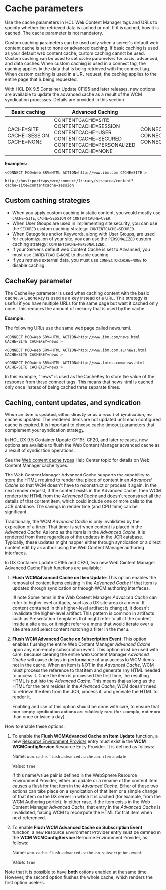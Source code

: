 # Cache parameters

Use the cache parameters in HCL Web Content Manager tags and URLs to specify whether the retrieved data is cached or not. If it is cached, how it is cached. The cache parameter is not mandatory.

Custom caching parameters can be used only when a server's default web content cache is set to none or advanced caching. If basic caching is used as your default web content cache, custom caching cannot be used. Custom caching can be used to set cache parameters for basic, advanced, and data caches. When custom caching is used in a connect tag, the caching applies to the data that is being retrieved with the connect tag. When custom caching is used in a URL request, the caching applies to the entire page that is being requested.

With HCL DX 9.5 Container Update CF195 and later releases, new options are available to update the advanced cache as a result of the WCM syndication processes. Details are provided in this section.

|Basic caching|Advanced Caching|Data caching|
|-------------|----------------|------------|
|CACHE=SITE<br>CACHE=SESSION<br>CACHE=NONE|CONTENTCACHE=SITE<br>CONTENTCACHE=SESSION<br>CONTENTCACHE=USER<br>CONTENTCACHE=SECURED<br>CONTENTCACHE=PERSONALIZED<br>CONTENTCACHE=NONE|CONNECTORCACHE=SITE<br>CONNECTORCACHE=SESSION<br>CONNECTORCACHE=NONE|

**Examples:**

```
<CONNECT MOD=Web SRV=HTML ACTION=http://www.ibm.com CACHE=SITE >
```

```
http://host:port/wps/wcm/connect/library/sitearea/content?cache=site&contentcache=session
```

## Custom caching strategies

-   When you apply custom caching to static content, you would mostly use `CACHE=SITE`, `CACHE=SESSION` or `CONTENTCACHE=USER`.
-   When User Groups are used in implementing site security, you can use the `SECURED` custom caching strategy: `CONTENTCACHE=SECURED`.
-   When Categories and/or Keywords, along with User Groups, are used for customization of your site, you can use the `PERSONALIZED` custom caching strategy: `CONTENTCACHE=PERSONALIZED`.
-   If your Server's default web Content Cache is set to Advanced, you must use `CONTENTCACHE=NONE` to disable caching.
-   If you retrieve external data, you must use `CONNECTORCACHE=NONE` to disable caching.

## CacheKey parameter

The CacheKey parameter is used when caching content with the basic cache. A CacheKey is used as a key instead of a URL. This strategy is useful if you have multiple URLs for the same page but want it cached only once. This reduces the amount of memory that is used by the cache.

**Example:**

The following URLs use the same web page called news.html.

```
<CONNECT MOD=Web SRV=HTML ACTION=http://www.ibm.com/news.html 
CACHE=SITE CACHEKEY=news >

<CONNECT MOD=Web SRV=HTML ACTION=http://www.ibm.com.au/news.html 
CACHE=SITE CACHEKEY=news >

<CONNECT MOD=Web SRV=HTML ACTION=http://www.lotus.com/news.html 
CACHE=SITE CACHEKEY=news >
```

In this example, "news" is used as the CacheKey to store the value of the response from these connect tags. This means that news.html is cached only once instead of being cached three separate times.

## Caching, content updates, and syndication

When an item is updated, either directly or as a result of syndication, no cache is updated. The rendered items are not updated until each configured cache is expired. It is important to choose cache timeout parameters that complement your syndication strategy.

In HCL DX 9.5 Container Update CF195, CF20, and later releases, new options are available to flush the Web Content Manager advanced cache as a result of syndication operations.

See the [Web content cache types](../cfg_webcontent_delivery_env/caching_options/wcm_config_delivery_caching_types.md) Help Center topic for details on Web Content Manager cache types.

The Web Content Manager Advanced Cache supports the capability to store the HTML required to render that piece of content in an *Advanced Cache* so that WCM doesn't have to reconstruct or process it again. In the next render request, if the content exists in the Advanced Cache, then WCM renders the HTML from the *Advanced Cache* and doesn't reconstruct all the details of that content item, which could include one or more calls to the JCR database. The savings in render time \(and CPU time\) can be significant.

Traditionally, the WCM *Advanced Cache* is only invalidated by the expiration of a timer. That timer is set when content is placed in the *Advanced Cache*. As long as the item is in the *Advanced Cache*, it is rendered from there regardless of the updates in the JCR database. Typically, these updates might happen either through syndication or a direct content edit by an author using the Web Content Manager authoring interfaces.

In DX Container Update CF195 and CF20, two new Web Content Manager Advanced Cache Flush functions are available:

1.  **Flush WCMAdvanced Cache on Item Update**: This option enables the removal of content items existing in the *Advanced Cache* if that item is updated through syndication or through WCM authoring interfaces.

    !!! note
        Some items in the Web Content Manager *Advanced Cache* can refer to higher level artifacts, such as a DX site area or a menu. If content contained in this higher-level artifact is changed, it doesn't invalidate the higher-level artifact. This pattern is common in artifacts such as Presentation Templates that might refer to all of the content inside a site area, or it might refer to a menu that would iterate over a site area and select content matching a filter in the menu.

2.  **Flush WCM Advanced Cache on Subscription Event**: This option enables flushing the entire Web Content Manager *Advanced Cache* upon any non-empty subscription event. This option must be used with care, because clearing the entire Web Content Manager *Advanced Cache* will cause delays in performance of any access to WCM items not in the cache. When an item is NOT in the *Advanced Cache*, WCM must process the reference to that item and generate any HTML needed to access it. Once the item is processed the first time, the resulting HTML is put into the *Advanced Cache*. This means that as long as the HTML for the item resides in the *Advanced Cache*, WCM doesn't need to retrieve the item from the JCR, process it, and generate the HTML to render it.

    Enabling and use of this option should be done with care, to ensure that non-empty syndication actions are relatively rare \(for example, not more than once or twice a day\).


How to enable these options:

1.  To enable the **Flush WCMAdvanced Cache on Item Update** function, a new [Resource Environment Provider](../../../extend_dx/development_tools/dxclient/dxclient_artifact_types/resourceenvironments.md) entry must exist in the **WCM WCMConfigService** Resource Entry Provider. It is defined as follows:

    Name: `wcm.cache.flush.advanced.cache.on.item.update`

    Value: `true`

    If this name/value pair is defined in the WebSphere Resource Environment Provider, either an update or a rename of the content item causes a flush for that item in the *Advanced Cache*. Either of these two actions can take place on a syndication of that item or a simple change of that item on the DX server in which it is cached \(for example, from the WCM Authoring portlet\). In either case, if the item exists in the Web Content Manager *Advanced Cache*, that entry in the *Advanced Cache* is invalidated, forcing WCM to recompute the HTML for that item when next referenced.

2.  To enable **Flush WCM Advanced Cache on Subscription Event** function, a new Resource Environment Provider entry must be defined in the **WCM WCMConfigService** Resource Environment Provider, as follows:

    Name: `wcm.cache.flush.advanced.cache.on.subscription.event`

    Value: `true`


Note that it is possible to have **both** options enabled at the same time. However, the second option flushes the whole cache, which renders the first option useless.


